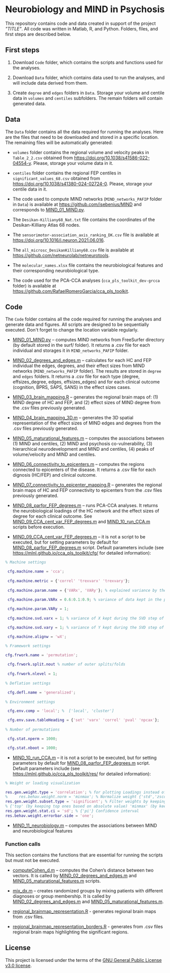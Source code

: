 # Neurobiology and MIND in Psychosis

This repository contains code and data created in support of the project *"TITLE"*. All code was written in Matlab, R, and Python. Folders, files, and first steps are described below.

## **First steps**

1.	Download `Code` folder, which contains the scripts and functions used for the analyses.

2.	Download `Data` folder, which contains data used to run the analyses, and will include data derived from them.

3.	Create `degree` and `edges` folders in `Data`. Storage your volume and centile data in `volumes` and `centiles` subfolders. The remain folders will contain generated data.

## **Data**

The `Data` folder contains all the data required for running the analyses. Here are the files that need to be downloaded and stored in a specific location. The remaining files will be automatically generated:

- `volumes` folder contains the regional volume and velocity peaks in `Table_2_2.csv` obtained from https://doi.org/10.1038/s41586-022-04554-y. Please, storage your volume data in it.

- `centiles` folder contains the regional FEP centiles in `significant_values_68.csv` obtained from https://doi.org/10.1038/s41380-024-02724-0. Please, storage your centile data in it.
  
-	The code used to compute MIND networks (`MIND_networks_PAFIP` folder in `Data`) is available at https://github.com/isebenius/MIND and corresponds to [MIND_01_MIND.py](Code/MIND_01_MIND.py).

- The `Desikan-Killiany68_Nat.txt` file contains the coordinates of the Desikan-Killiany Atlas 68 nodes.

- The `sensorimotor-association_axis_ranking_DK.csv` file is available at https://doi.org/10.1016/j.neuron.2021.06.016.

-	The `all_microsc_DesikanKilliany68.csv` file is available at https://github.com/netneurolab/netneurotools.

-	The `molecular_names.xlsx` file contains the neurobiological features and their corresponding neurobiological type.

-	The code used for the PCA-CCA analyses (`cca_pls_toolkit_dev-grcca` folder) is available at https://github.com/RafaelRomeroGarcia/cca_pls_toolkit.


## **Code**

The `Code` folder contains all the code required for running the analyses and generate data and figures. All scripts are designed to be sequentially executed. Don't forget to change the location variable regularly. 

-	[MIND_01_MIND.py](Code/MIND_01_MIND.py) – computes MIND networks from FreeSurfer directory (by default stored in the surf/ folder). It returns a .csv file for each individual and storages it in `MIND_networks_PAFIP` folder.

-	[MIND_02_degrees_and_edges.m](Code/MIND_02_degrees_and_edges.m) – calculates for each HC and FEP individual the edges, degrees, and their effect sizes from MIND networks (`MIND_networks_PAFIP` folder). The results are stored in `degree` and `edges` folders. It returns a .csv file for each type (degree, effsizes_degree, edges, effsizes_edges) and for each clinical outcome (cognition, BPRS, SAPS, SANS) in the effect sizes cases.

-	[MIND_03_brain_mapping.R](Code/MIND_03_brain_mapping.R) – generates the regional brain maps of: (1) MIND degree of HC and FEP, and (2) effect sizes of MIND degree from the .csv files previously generated.

-	[MIND_04_brain_mapping_3D.m](Code/MIND_04_brain_mapping_3D.m) – generates the 3D spatial representation of the effect sizes of MIND edges and degrees from the .csv files previously generated.

-	[MIND_05_maturational_features.m](Code/MIND_05_maturational_features.m) – computes the associations between (1) MIND and centiles, (2) MIND and psychosis co-vulnerability, (3) hierarchical neurodevelopment and MIND and centiles, (4) peaks of volume/velocity and MIND and centiles.

-	[MIND_06_connectivity_to_epicenters.m](Code/MIND_06_connectivity_to_epicenters.m) – computes the regions connected to epicenters of the disease. It returns a .csv file for each dignosis (HC/FEP) and clinical outcome.

-	[MIND_07_connectivity_to_epicenter_mapping.R](Code/MIND_07_connectivity_to_epicenter_mapping.R) – generates the regional brain maps of HC and FEP connectivity to epicenters from the .csv files previously generated.

-	[MIND_08_parfor_FEP_degrees.m](Code/MIND_08_parfor_FEP_degrees.m) – runs PCA-CCA analyses. It returns the neurobiological loadings of the HC network and the effect sizes of degree for each clinical outcome. See [MIND_09_CCA_cent_var_FEP_degrees.m](Code/MIND_09_CCA_cent_var_FEP_degrees.m) and [MIND_10_run_CCA.m](Code/MIND_10_run_CCA.m) scripts before execution.
 
-	[MIND_09_CCA_cent_var_FEP_degrees.m](Code/MIND_09_CCA_cent_var_FEP_degrees.m) – it is not a script to be executed, but for setting parameters by default for [MIND_08_parfor_FEP_degrees.m](Code/MIND_08_parfor_FEP_degrees.m) script. Default parameters include (see https://mlnl.github.io/cca_pls_toolkit/cfg/ for detailed information):

```matlab
% Machine settings

 cfg.machine.name = 'cca';
 
 cfg.machine.metric = {'correl' 'trexvarx' 'trexvary'}; 
 
 cfg.machine.param.name = {'VARx', 'VARy'}; % explained variance by the PCA components

 cfg.machine.param.VARx = 0.6:0.1:0.9; % variance of data kept in the principal components during the SVD step of PCA-CCA  
 
 cfg.machine.param.VARy = 1;   
 
 cfg.machine.svd.varx = 1; % variance of X kept during the SVD step of PCA-CCA 

 cfg.machine.svd.vary = 1; % variance of Y kept during the SVD step of PCA-CCA

 cfg.machine.alignw = 'wX';

% Framework settings

cfg.frwork.name = 'permutation';     
 
 cfg.frwork.split.nout % number of outer splits/folds
 
 cfg.frwork.nlevel = 1;
    
% Deflation settings

 cfg.defl.name = 'generalized'; 
    
% Environment settings

 cfg.env.comp = 'local'; %  ['local', 'cluster']

 cfg.env.save.tableHeading = {'set' 'varx' 'correl' 'pval' 'npcax'};
    
% Number of permutations

 cfg.stat.nperm = 1000;

 cfg.stat.nboot = 1000;

```

-	[MIND_10_run_CCA.m](Code/MIND_10_run_CCA.m) – it is not a script to be executed, but for setting parameters by default for [MIND_08_parfor_FEP_degrees.m](Code/MIND_08_parfor_FEP_degrees.m) script. Default parameters include (see https://mlnl.github.io/cca_pls_toolkit/res/ for detailed information):

```matlab
% Weight or loading visualization

res.gen.weight.type = 'correlation'; % for plotting Loadings instead of weights
%     res.behav.weight.norm = 'minmax'; % Normalize weight {'std','zscore'}
res.gen.weight.subset.type = 'significant'; % Filter weights by keeping only significant ones 
% {'top' (by keeping top ones based on absolute value) 'minmax' (by keeping top positive and negative ones)}
res.gen.weight.stat.ci = 'sd'; % {'pi'} Confidence interval
res.behav.weight.errorbar.side = 'one';

```

-	[MIND_11_neurobiology.m](Code/MIND_11_neurobiology.m) – computes the associations between MIND and neurobiological features
  
### **Function calls**

This section contains the functions that are essential for running the scripts but must not be executed.

-	[computeCohen_d.m](Code/computeCohen_d.m) – computes the Cohen’s distance between two vectors. It is called by [MIND_02_degrees_and_edges.m](Code/MIND_02_degrees_and_edges.m) and [MIND_05_maturational_features.m](Code/MIND_05_maturational_features.m) scripts.

-	[mix_dx.m](Code/mix_dx.m) – creates randomized groups by mixing patients with different diagnoses or group membership. It is called by [MIND_02_degrees_and_edges.m](Code/MIND_02_degrees_and_edges.m) and [MIND_05_maturational_features.m](Code/MIND_05_maturational_features.m).

-	[regional_brainmap_representation.R](Code/regional_brainmap_representation) - generates regional brain maps from .csv files.

-	[regional_brainmap_representation_borders.R](Code/regional_brainmap_representation_borders) - generates from .csv files regional brain maps highlighting the significant regions.


## **License**

This project is licensed under the terms of the [GNU General Public License v3.0 license](LICENSE).
